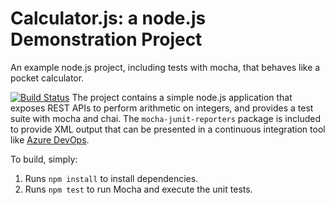 Calculator.js: a node.js Demonstration Project
==============================================
An example node.js project, including tests with mocha, that behaves like
a pocket calculator.

[![Build Status](https://dev.azure.com/miroslav82DPF5L/Integrating%20External%20Source%20Control%20with%20Azure%20Pipelines/_apis/build/status/githubproject22.calculator?branchName=master)](https://dev.azure.com/miroslav82DPF5L/Integrating%20External%20Source%20Control%20with%20Azure%20Pipelines/_build/latest?definitionId=1&branchName=master)
The project contains a simple node.js application that exposes REST APIs
to perform arithmetic on integers, and provides a test suite with mocha
and chai.  The `mocha-junit-reporters` package is included to provide XML
output that can be presented in a continuous integration tool like
[Azure DevOps](https://azure.com/devops).

To build, simply:

1. Runs `npm install` to install dependencies.
2. Runs `npm test` to run Mocha and execute the unit tests.

